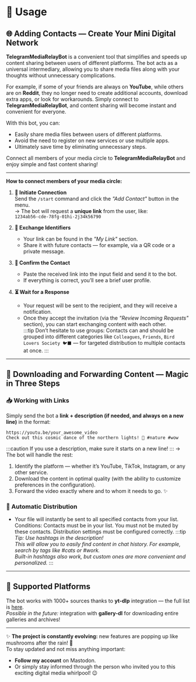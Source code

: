 # 💬 Usage  

## 🌐 Adding Contacts — Create Your Mini Digital Network  

**TelegramMediaRelayBot** is a convenient tool that simplifies and speeds up content sharing between users of different platforms. The bot acts as a universal intermediary, allowing you to share media files along with your thoughts without unnecessary complications.  

For example, if some of your friends are always on **YouTube**, while others are on **Reddit**, they no longer need to create additional accounts, download extra apps, or look for workarounds. Simply connect to **TelegramMediaRelayBot**, and content sharing will become instant and convenient for everyone.  

With this bot, you can:  
- Easily share media files between users of different platforms.  
- Avoid the need to register on new services or use multiple apps.  
- Ultimately save time by eliminating unnecessary steps.  

Connect all members of your media circle to **TelegramMediaRelayBot** and enjoy simple and fast content sharing!

---
**How to connect members of your media circle:**

1. **🔄 Initiate Connection**  
   Send the `/start` command and click the *"Add Contact"* button in the menu.  
   → The bot will request a **unique link** from the user, like:  
   `1234ab56-cde-78fg-01hi-2j34k56790`  

2. **🔗 Exchange Identifiers**  
   - Your link can be found in the *"My Link"* section.  
   - Share it with future contacts — for example, via a QR code or a private message.  

3. **🤝 Confirm the Contact**  
   - Paste the received link into the input field and send it to the bot.  
   - If everything is correct, you’ll see a brief user profile.  

4. **⏳ Wait for a Response**  
   - Your request will be sent to the recipient, and they will receive a notification.  
   - Once they accept the invitation (via the *"Review Incoming Requests"* section), you can start exchanging content with each other.  
   :::tip
   Don’t hesitate to use groups: Contacts can and should be grouped into different categories like `Colleagues`, `Friends`, `Bird Lovers Society 🐦‍⬛️` — for targeted distribution to multiple contacts at once.
   :::

---

## 🚀 Downloading and Forwarding Content — Magic in Three Steps  

### 📥 Working with Links  
Simply send the bot a **link + description (if needed, and always on a new line)** in the format:  
```
https://youtu.be/your_awesome_video  
Check out this cosmic dance of the northern lights! 🌌 #nature #wow 
```  
:::caution
If you use a description, make sure it starts on a new line!
:::
→ The bot will handle the rest:  
1. Identify the platform — whether it’s YouTube, TikTok, Instagram, or any other service.
2. Download the content in optimal quality (with the ability to customize preferences in the configuration). 
3. Forward the video exactly where and to whom it needs to go. ✨

### 🔄 Automatic Distribution  
- Your file will instantly be sent to all specified contacts from your list.  
   Conditions:
      Contacts must be in your list.
      You must not be muted by these contacts.
      Distribution settings must be configured correctly.
:::tip
*Tip: Use hashtags in the description!*  
   *This will allow you to easily find content in chat history. For example, search by tags like #cats or #work.*  
      *Built-in hashtags also work, but custom ones are more convenient and personalized.*
:::

---

## 🔗 Supported Platforms  
The bot works with 1000+ sources thanks to **yt-dlp** integration — the full list is [here](https://github.com/yt-dlp/yt-dlp/blob/master/supportedsites.md).  
*Possible in the future:* integration with **gallery-dl** for downloading entire galleries and archives!

--- 

✨ **The project is constantly evolving:** new features are popping up like mushrooms after the rain! 🍄  
To stay updated and not miss anything important:  
- **Follow my account** on Mastodon.  
- Or simply stay informed through the person who invited you to this exciting digital media whirlpool! 😉